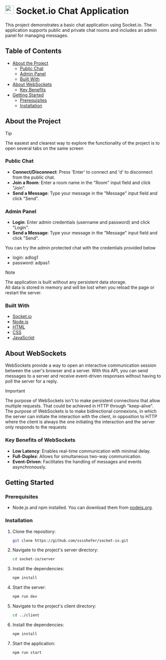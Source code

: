 # <img src="https://github.com/sssshefer/socket-io/assets/63253440/d6520745-df48-41df-9ae4-e4f12e97169c" alt="socket-io" height="28"> Socket.io Chat Application

This project demonstrates a basic chat application using Socket.io. The application supports public and private chat rooms and includes an admin panel for managing messages.

## Table of Contents
- [About the Project](#about-the-project)
  - [Public Chat](#public-chat)
  - [Admin Panel](#admin-panel)
  - [Built With](#built-with)
- [About WebSockets](#about-websockets)
  - [Key Benefits](#key-benefits-of-websockets)
- [Getting Started](#getting-started)
  - [Prerequisites](#prerequisites)
  - [Installation](#installation)
  
## About the Project

> [!TIP]
> The easiest and clearest way to explore the functionality of the project is to <br/> open several tabs on the same screen
> 
### Public Chat
- **Connect/Disconnect**: Press 'Enter' to connect and 'd' to disconnect from the public chat.
- **Join a Room**: Enter a room name in the "Room" input field and click "Join".
- **Send a Message**: Type your message in the "Message" input field and click "Send".

### Admin Panel
- **Login**: Enter admin credentials (username and password) and click "Login".
- **Send a Message**: Type your message in the "Message" input field and click "Send".

 You can try the admin protected chat with the credentials provided below
  - login: adlog1
  - password: adpas1
    
> [!NOTE]  
> The application is built without any persistent data storage. <br/> All data is stored in memory and will be lost when you reload the page or restart the server.
 
### Built With
- [Socket.io](https://socket.io/)
- [Node.js](https://nodejs.org/)
- [HTML](https://developer.mozilla.org/en-US/docs/Web/HTML)
- [CSS](https://developer.mozilla.org/en-US/docs/Web/CSS)
- [JavaScript](https://developer.mozilla.org/en-US/docs/Web/JavaScript)

## About WebSockets

WebSockets provide a way to open an interactive communication session between the user's browser and a server. With this API, you can send messages to a server and receive event-driven responses without having to poll the server for a reply.

> [!IMPORTANT]  
> The purpose of WebSockets isn't to make persistent connections that allow multiple requests. That could be achieved in HTTP through "keep-alive". The purpose of WebSockets is to make bidirectional connexions, in which the server can initiate the interaction with the client, in opposition to HTTP where the client is always the one initiating the interaction and the server only responds to the requests

### Key Benefits of WebSockets
- **Low Latency**: Enables real-time communication with minimal delay.
- **Full-Duplex**: Allows for simultaneous two-way communication.
- **Event-Driven**: Facilitates the handling of messages and events asynchronously.
  
## Getting Started

### Prerequisites
- Node.js and npm installed. You can download them from [nodejs.org](https://nodejs.org/).

### Installation
1. Clone the repository:
    ```sh
    git clone https://github.com/sssshefer/socket-io.git
    ```
2. Navigate to the project's server directory:
    ```sh
    cd socket-io/server
    ```
3. Install the dependencies:
    ```sh
    npm install
    ```

4. Start the server:
    ```sh
    npm run dev
    ```
5. Navigate to the project's client directory:
    ```sh
    cd ../client
    ```
6. Install the dependencies:
    ```sh
    npm install
    ```

7. Start the application:
    ```sh
    npm run start
    ```
